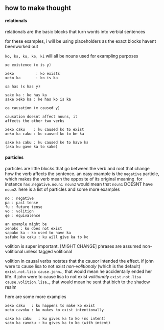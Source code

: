 ## how to make thought

#### relationals
relationals are the basic blocks that turn
words into verbial sentences

for these examples, i will be using placeholders
as the exact blocks havent beenworked out

`ko, ka, ku, ke, ki` will all be nouns used for
exampling purposes

```
xe existence (x is y)

xeko          : ko exists
xeko ka       : ko is ka
```
```
sa has (x has y)

sake ka : ke has ka
sake xeko ka : ke has ko is ka
```
```
ca causation (x caused y)

causation doesnt affect nouns, it
affects the other two verbs

xeko caku    : ku caused ko to exist
xeko ka caku : ku caused ko to be ka

sake ka caku : ku caused ke to have ka
(aka ku gave ka to sake)
```

#### particles
particles are little blocks that go between
the verb and root that change how the verb
affects the sentence. an easy example is the
`negative` particle, which makes the verb mean
the opposite of its original meaning. for instance
`has.negative.noun1 noun2` would mean that `noun1`
DOESNT have `noun2`. here is a list of particles
and some more examples
```
no : negative
pa : past tense
fu : future tense
vo : volition
qe : equivalence
```
```
an example might be
xenoko : ko does not exist
sapako ka : ko used to have ka
safuko ka caku : ku will give ka to ko
```
volition is super important.
[MIGHT CHANGE] phrases are assumed
non-volitional unless tagged volitional

volition in causal verbs notates
that the causor intended the effect.
if john were to cause lisa to not exist
*non-volitionaly* (which is the default)
`exist.not.lisa cause.john`..,
that would mean he accidentally ended her
life. if john were to cause lisa to
not exist *volitionaly* `exist.not.lisa
cause.volition.lisa`.., that would mean
he sent that bich to the shadow realm

here are some more examples
```
xeko caku   : ku happens to make ko exist
xeko cavoku : ku makes ko exist intentionally

sako ka caku   : ku gives ka to ko (no intent)
sako ka cavoku : ku gives ka to ko (with intent)

